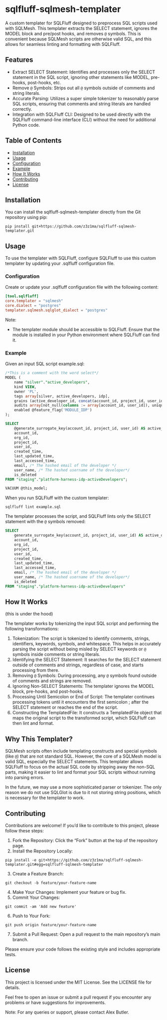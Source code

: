 # sqlfluff-sqlmesh-templater

A custom templater for SQLFluff designed to preprocess SQL scripts used with SQLMesh. This templater extracts the SELECT statement, ignores the MODEL block and pre/post hooks, and removes `@` symbols. This is convenient because SQLMesh scripts are otherwise valid SQL, and this allows for seamless linting and formatting with SQLFluff.

## Features

- Extract SELECT Statement: Identifies and processes only the SELECT statement in the SQL script, ignoring other statements like MODEL, pre-hooks, post-hooks, etc.
- Remove `@` Symbols: Strips out all `@` symbols outside of comments and string literals.
- Accurate Parsing: Utilizes a super simple tokenizer to reasonably parse SQL scripts, ensuring that comments and string literals are handled correctly.
- Integration with SQLFluff CLI: Designed to be used directly with the SQLFluff command-line interface (CLI) without the need for additional Python code.

## Table of Contents

- [Installation](#installation)
- [Usage](#usage)
- [Configuration](#configuration)
- [Example](#example)
- [How It Works](#how-it-works)
- [Contributing](#contributing)
- [License](#license)

## Installation

You can install the sqlfluff-sqlmesh-templater directly from the Git repository using pip:

`pip install git+https://github.com/z3z1ma/sqlfluff-sqlmesh-templater.git`

## Usage

To use the templater with SQLFluff, configure SQLFluff to use this custom templater by updating your .sqlfluff configuration file.

### Configuration

Create or update your .sqlfluff configuration file with the following content:

```toml
[tool.sqlfluff]
core.templater = "sqlmesh"
core.dialect = "postgres"
templater.sqlmesh.sqlglot_dialect = "postgres"
```

Note:

- The templater module should be accessible to SQLFluff. Ensure that the module is installed in your Python environment where SQLFluff can find it.

### Example

Given an input SQL script example.sql:

```sql
/*This is a comment with the word select*/
MODEL (
    name "silver"."active_developers",
    kind VIEW,
    owner 'PL',
    tags array[silver, active_developers, idp],
    grains (active_developer_id, concat(account_id, project_id, user_id)),
    audits array[not_null(columns := array[account_id, user_id]), unique_values(columns := array[active_developer_id])],
    enabled @feature_flag('MODULE_IDP')
);

SELECT
    @generate_surrogate_key(account_id, project_id, user_id) AS active_developer_id,
    account_id,
    org_id,
    project_id,
    user_id,
    created_time,
    last_updated_time,
    last_accessed_time,
    email, /* The hashed email of the developer */
    user_name, /* The hashed username of the developer*/
    is_deleted
FROM "staging"."platform-harness-idp-activeDevelopers";

VACUUM @this_model;
```

When you run SQLFluff with the custom templater:

`sqlfluff lint example.sql`

The templater processes the script, and SQLFluff lints only the SELECT statement with the `@` symbols removed:

```sql
SELECT
    generate_surrogate_key(account_id, project_id, user_id) AS active_developer_id,
    account_id,
    org_id,
    project_id,
    user_id,
    created_time,
    last_updated_time,
    last_accessed_time,
    email, /* The hashed email of the developer */
    user_name, /* The hashed username of the developer*/
    is_deleted
FROM "staging"."platform-harness-idp-activeDevelopers"
```

## How It Works

(this is under the hood)

The templater works by tokenizing the input SQL script and performing the following transformations:

 1. Tokenization: The script is tokenized to identify comments, strings, identifiers, keywords, symbols, and whitespace. This helps in accurately parsing the script without being misled by SELECT keywords or `@` symbols inside comments or string literals.
 2. Identifying the SELECT Statement: It searches for the SELECT statement outside of comments and strings, regardless of case, and starts processing from there.
 3. Removing `@` Symbols: During processing, any `@` symbols found outside of comments and strings are removed.
 4. Ignoring Non-SELECT Statements: The templater ignores the MODEL block, pre-hooks, and post-hooks.
 5. Processing Until Semicolon or End of Script: The templater continues processing tokens until it encounters the first semicolon ; after the SELECT statement or reaches the end of the script.
 6. Constructing the TemplatedFile: It constructs a TemplatedFile object that maps the original script to the transformed script, which SQLFluff can then lint and format.

## Why This Templater?

SQLMesh scripts often include templating constructs and special symbols (like `@`) that are not standard SQL. However, the core of a SQLMesh model is valid SQL, especially the SELECT statements. This templater allows SQLFluff to focus on the actual SQL code by stripping away the non-SQL parts, making it easier to lint and format your SQL scripts without running into parsing errors.

In the future, we may use a more sophisticated parser or tokenizer. The only reason we do not use SQLGlot is due to it not storing string positions, which is necessary for the templater to work.

## Contributing

Contributions are welcome! If you’d like to contribute to this project, please follow these steps:

 1. Fork the Repository: Click the “Fork” button at the top of the repository page.
 2. Install the Repository Locally:

`pip install -e git+https://github.com/z3z1ma/sqlfluff-sqlmesh-templater.git#egg=sqlfluff-sqlmesh-templater`

 3. Create a Feature Branch:

`git checkout -b feature/your-feature-name`

 4. Make Your Changes: Implement your feature or bug fix.
 5. Commit Your Changes:

`git commit -am 'Add new feature'`

 6. Push to Your Fork:

`git push origin feature/your-feature-name`

 7. Submit a Pull Request: Open a pull request to the main repository’s main branch.

Please ensure your code follows the existing style and includes appropriate tests.

## License

This project is licensed under the MIT License. See the LICENSE file for details.

Feel free to open an issue or submit a pull request if you encounter any problems or have suggestions for improvements.

Note: For any queries or support, please contact Alex Butler.
